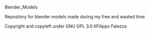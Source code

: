 Blender_Models

Repository for blender models made during my free and wasted time

Copyright and copyleft under GNU GPL 3.0
¢Filippo Falezza
